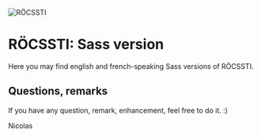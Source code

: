 <img src="http://rocssti.nicolas-hoffmann.net/Rocssti_logo.png" alt="RÖCSSTI" />

# RÖCSSTI: Sass version

Here you may find english and french-speaking Sass versions of RÖCSSTI.


## Questions, remarks

If you have any question, remark, enhancement, feel free to do it. :)


Nicolas
